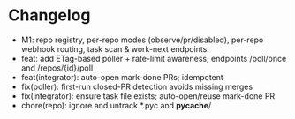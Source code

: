 # Changelog

- M1: repo registry, per-repo modes (observe/pr/disabled), per-repo webhook routing, task scan & work-next endpoints.
- feat: add ETag-based poller + rate-limit awareness; endpoints /poll/once and /repos/{id}/poll
 - feat(integrator): auto-open mark-done PRs; idempotent
 - fix(poller): first-run closed-PR detection avoids missing merges
 - fix(integrator): ensure task file exists; auto-open/reuse mark-done PR
 - chore(repo): ignore and untrack *.pyc and __pycache__/
